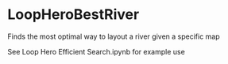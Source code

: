 # LoopHeroBestRiver
Finds the most optimal way to layout a river given a specific map  

See Loop Hero Efficient Search.ipynb for example use
